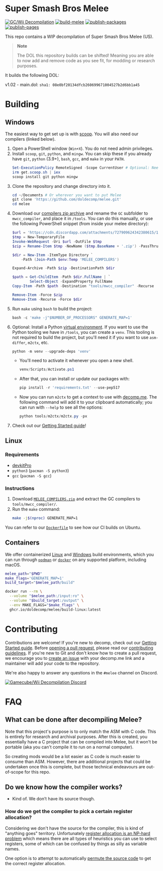 # Super Smash Bros Melee
[![GC/Wii Decompilation](https://discordapp.com/api/guilds/727908905392275526/widget.png?style=shield)](https://discord.gg/hKx3FJJgrV)
[![build-melee](https://github.com/doldecomp/melee/actions/workflows/build-melee.yml/badge.svg)](https://github.com/doldecomp/melee/actions/workflows/build-melee.yml)
[![publish-packages](https://github.com/doldecomp/melee/actions/workflows/publish-packages.yml/badge.svg)](https://github.com/doldecomp/melee/actions/workflows/publish-packages.yml)
[![publish-pages](https://github.com/doldecomp/melee/actions/workflows/publish-pages.yml/badge.svg)](https://github.com/doldecomp/melee/actions/workflows/publish-pages.yml)

This repo contains a WIP decompilation of Super Smash Bros Melee (US).

> **Note**
>
> The DOL this repository builds can be shifted! Meaning you are able to now add and remove code as you see fit, for modding or research purposes.

It builds the following DOL:

v1.02 - main.dol: `sha1: 08e0bf20134dfcb260699671004527b2d6bb1a45`

# Building

## Windows

The easiest way to get set up is with [scoop](https://scoop.sh/). You will also need our compilers (linked below).

1. Open a PowerShell window (`Win+X`). You do not need admin privileges.
1. Install `scoop`, `git`, `python`, and `mingw`. You can skip these if you already have `git`, `python` (3.9+), `bash`, `gcc`, and `make` in your `PATH`.
    ```ps1
    Set-ExecutionPolicy RemoteSigned -Scope CurrentUser # Optional: Needed to run a remote script the first time
    irm get.scoop.sh | iex
    scoop install git python mingw
    ```
1. Clone the repository and change directory into it.
    ```ps1
    cd ~/Documents # Or wherever you want to put Melee
    git clone 'https://github.com/doldecomp/melee.git'
    cd melee
    ```
1. Download our [compilers zip archive](https://cdn.discordapp.com/attachments/727909624342380615/1079286377230909440/MELEE_COMPILERS.zip) and rename the `GC` subfolder to `mwcc_compiler`, and place it in `/tools`. You can do this manually, or use the following PowerShell snippet (from inside your melee directory):
    ```ps1
    $url = 'https://cdn.discordapp.com/attachments/727909624342380615/1079286377230909440/MELEE_COMPILERS.zip'
    $tmp = New-TemporaryFile
    Invoke-WebRequest -Uri $url -OutFile $tmp
    $zip = Rename-Item $tmp -NewName ($tmp.BaseName + '.zip') -PassThru

    $dir = New-Item -ItemType Directory `
        -Path (Join-Path $env:Temp 'MELEE_COMPILERS')

    Expand-Archive -Path $zip -DestinationPath $dir

    $path = Get-ChildItem -Path $dir.FullName | `
            Select-Object -ExpandProperty FullName
    Copy-Item -Path $path -Destination "tools/mwcc_compiler" -Recurse

    Remove-Item -Force $zip
    Remove-Item -Recurse -Force $dir
    ```
1. Run `make` using `bash` to build the project:
    ```ps1
    bash -c 'make -j"$NUMBER_OF_PROCESSORS" GENERATE_MAP=1'
    ```
1. Optional: Install a Python [virtual environment](https://docs.python.org/3/library/venv.html).
    If you want to use the Python tooling we have in `/tools`, you can create a `venv`. This tooling is not required to build the project, but you'll need it if you want to use `asm-differ`, `m2ctx`, etc.
    ```ps1
    python -m venv --upgrade-deps 'venv'
    ```
    * You'll need to activate it whenever you open a new shell.
        ```ps1
        venv/Scripts/Activate.ps1
        ```
    * After that, you can install or update our packages with:
        ```ps1
        pip install -r 'requirements.txt' --use-pep517
        ```
    * Now you can run `m2ctx` to get a context to use with [decomp.me](https://doldecomp.github.io/melee/getting_started.html#autotoc_md2). The following command will add it to your clipboard automatically; you can run with `--help` to see all the options:
        ```ps1
        python tools/m2ctx/m2ctx.py -px
        ```
1. Check out our [Getting Started guide](https://doldecomp.github.io/melee/getting_started.html)!

## Linux

### Requirements
* [devkitPro](https://devkitpro.org/wiki/Getting_Started)
* `python3` (`pacman -S python3`)
* `gcc` (`pacman -S gcc`)

### Instructions

1. Download [`MELEE_COMPILERS.zip`](https://cdn.discordapp.com/attachments/727909624342380615/1079286377230909440/MELEE_COMPILERS.zip) and extract the GC compilers to `tools/mwcc_compiler/`.
2. Run the `make` command:
    ```sh
    make -j$(nproc) GENERATE_MAP=1
    ```

You can refer to our [`Dockerfile`](/.github/packages/build-linux/Dockerfile) to see how our CI builds on Ubuntu.

## Containers

We offer containerized [Linux](https://github.com/doldecomp/melee/pkgs/container/melee%2Fbuild-linux) and [Windows](https://github.com/doldecomp/melee/pkgs/container/melee%2Fbuild-windows) build environments, which you can run through [`podman`](https://podman.io/getting-started/) or [`docker`](https://www.docker.com/get-started/) on any supported platform, including macOS.

```sh
melee_path="$PWD"
make_flags='GENERATE_MAP=1'
build_target="$melee_path/build"

docker run --rm \
  --volume "$melee_path:/input:ro" \
  --volume "$build_target:/output" \
  --env MAKE_FLAGS="$make_flags" \
  ghcr.io/doldecomp/melee/build-linux:latest
```

# Contributing

Contributions are welcome! If you're new to decomp, check out our [Getting Started guide](https://doldecomp.github.io/melee/getting_started.html). Before [opening a pull request](https://docs.github.com/en/pull-requests/collaborating-with-pull-requests/proposing-changes-to-your-work-with-pull-requests/creating-a-pull-request), please read our [contributing guidelines](CONTRIBUTING.md). If you're new to Git and don't know how to create a pull request, we encourage you to [create an issue](https://github.com/doldecomp/melee/issues/new) with your decomp.me link and a maintainer will add your code to the repository.

We're also happy to answer any questions in the `#melee` channel on Discord.

[![Gamecube/Wii Decompilation Discord](https://discordapp.com/api/guilds/727908905392275526/widget.png?style=banner2)](https://discord.gg/hKx3FJJgrV)

# FAQ
## What can be done after decompiling Melee?

Note that this project's purpose is to only match the ASM with C code. This is entirely for research and archival purposes. After this is created, you essentially have a C project that can be compiled into Melee, but it won't be portable (aka you can't compile it to run on a normal computer).

So creating mods would be a lot easier as C code is much easier to consume than ASM. However, there are additional projects that could be undertaken once this is complete, but those technical endeavours are out-of-scope for this repo.

## Do we know how the compiler works?

- Kind of. We don’t have its source though.

### How do we get the compiler to pick a certain register allocation?

Considering we don't have the source for the compiler, this is kind of "anything goes" territory. Unfortunately [register allocation is an NP-hard problem](https://en.wikipedia.org/wiki/Register_allocation?oldformat=true) which means there are all types of heuristics you can use to select registers, some of which can be confused by things as silly as variable names.

One option is to attempt to automatically [permute the source code](https://github.com/simonlindholm/decomp-permuter) to get the correct register allocation.
